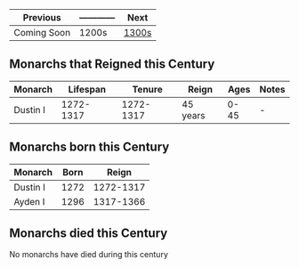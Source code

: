 | Previous | ———— | Next |
| - | - | - |
| Coming Soon | 1200s | [1300s] |

[1300s]: ../1300_1399/readme.md
## Monarchs that Reigned this Century
| Monarch | Lifespan | Tenure | Reign | Ages | Notes |
| ------- | ------- | ------- | ------- | ------- | ------- |
| Dustin I | 1272-1317 | 1272-1317 | 45 years | 0-45 | - |

## Monarchs born this Century
| Monarch | Born | Reign |
| ------- | ------- | ----- |
| Dustin I | 1272 | 1272-1317 |
| Ayden I | 1296 | 1317-1366 |


## Monarchs died this Century
No monarchs have died during this century

